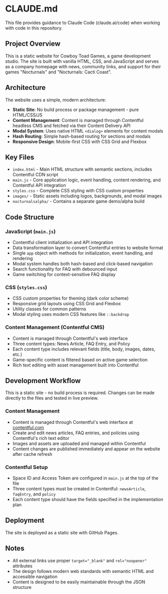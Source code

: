 # CLAUDE.md

This file provides guidance to Claude Code (claude.ai/code) when working with code in this repository.

## Project Overview

This is a static website for Cowboy Toad Games, a game development studio. The site is built with vanilla HTML, CSS, and JavaScript and serves as a company homepage with news, community links, and support for their games "Nocturnals" and "Nocturnals: Cacti Coast".

## Architecture

The website uses a simple, modern architecture:

- **Static Site**: No build process or package management - pure HTML/CSS/JS
- **Content Management**: Content is managed through Contentful headless CMS and fetched via their Content Delivery API
- **Modal System**: Uses native HTML `<dialog>` elements for content modals
- **Hash Routing**: Simple hash-based routing for sections and modals
- **Responsive Design**: Mobile-first CSS with CSS Grid and Flexbox

## Key Files

- `index.html` - Main HTML structure with semantic sections, includes Contentful CDN script
- `main.js` - Core application logic, event handling, content rendering, and Contentful API integration
- `styles.css` - Complete CSS styling with CSS custom properties
- `images/` - Static assets including logos, backgrounds, and modal images
- `nocturnalsalpha/` - Contains a separate game demo/alpha build

## Code Structure

### JavaScript (`main.js`)
- Contentful client initialization and API integration
- Data transformation layer to convert Contentful entries to website format
- Single `app` object with methods for initialization, event handling, and rendering
- Modal system handles both hash-based and click-based navigation
- Search functionality for FAQ with debounced input
- Game switching for context-sensitive FAQ display

### CSS (`styles.css`)
- CSS custom properties for theming (dark color scheme)
- Responsive grid layouts using CSS Grid and Flexbox
- Utility classes for common patterns
- Modal styling uses modern CSS features like `::backdrop`

### Content Management (Contentful CMS)
- Content is managed through Contentful's web interface
- Three content types: News Article, FAQ Entry, and Policy
- Each content type includes relevant fields (title, body, images, dates, etc.)
- Game-specific content is filtered based on active game selection
- Rich text editing with asset management built into Contentful

## Development Workflow

This is a static site - no build process is required. Changes can be made directly to the files and tested in live preview.

### Content Management
- Content is managed through Contentful's web interface at [contentful.com](https://contentful.com)
- Create and edit news articles, FAQ entries, and policies using Contentful's rich text editor
- Images and assets are uploaded and managed within Contentful
- Content changes are published immediately and appear on the website after cache refresh

### Contentful Setup
- Space ID and Access Token are configured in `main.js` at the top of the file
- Three content types must be created in Contentful: `newsArticle`, `faqEntry`, and `policy`
- Each content type should have the fields specified in the implementation plan

## Deployment

The site is deployed as a static site with GitHub Pages.

## Notes

- All external links use proper `target="_blank"` and `rel="noopener"` attributes
- The design follows modern web standards with semantic HTML and accessible navigation
- Content is designed to be easily maintainable through the JSON structure